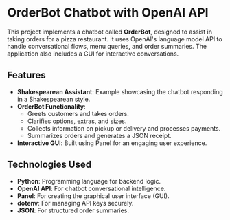 # OrderBot Chatbot with OpenAI API

This project implements a chatbot called **OrderBot**, designed to assist in taking orders for a pizza restaurant. It uses OpenAI's language model API to handle conversational flows, menu queries, and order summaries. The application also includes a GUI for interactive conversations.

## Features

- **Shakespearean Assistant**: Example showcasing the chatbot responding in a Shakespearean style.
- **OrderBot Functionality**:
  - Greets customers and takes orders.
  - Clarifies options, extras, and sizes.
  - Collects information on pickup or delivery and processes payments.
  - Summarizes orders and generates a JSON receipt.
- **Interactive GUI**: Built using Panel for an engaging user experience.

## Technologies Used

- **Python**: Programming language for backend logic.
- **OpenAI API**: For chatbot conversational intelligence.
- **Panel**: For creating the graphical user interface (GUI).
- **dotenv**: For managing API keys securely.
- **JSON**: For structured order summaries.